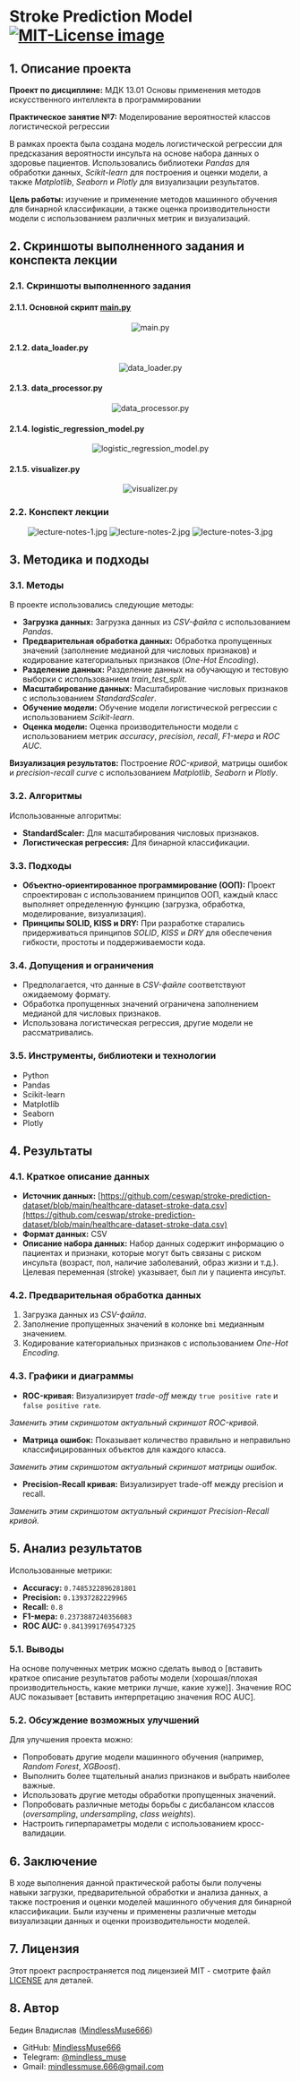 # Stroke Prediction Model <a href="https://opensource.org/licenses/MIT"><img src="https://img.shields.io/badge/License-MIT-yellow.svg" alt="MIT-License image"></a>

## 1. Описание проекта

**Проект по дисциплине:** МДК 13.01 Основы применения методов искусственного интеллекта в программировании

**Практическое занятие №7:** Моделирование вероятностей классов логистической регрессии

В рамках проекта была создана модель логистической регрессии для предсказания вероятности инсульта на основе набора данных о здоровье пациентов. Использовались библиотеки *Pandas* для обработки данных, *Scikit-learn* для построения и оценки модели, а также *Matplotlib*, *Seaborn* и *Plotly* для визуализации результатов.

**Цель работы:** изучение и применение методов машинного обучения для бинарной классификации, а также оценка производительности модели с использованием различных метрик и визуализаций.


## 2. Скриншоты выполненного задания и конспекта лекции

### 2.1. Скриншоты выполненного задания

#### 2.1.1. Основной скрипт [main.py](src/main.py)

<p align="center">
  <img src="" alt="main.py">
</p>

#### 2.1.2. data_loader.py

<p align="center">
  <img src="" alt="data_loader.py">
</p>

#### 2.1.3. data_processor.py

<p align="center">
  <img src="" alt="data_processor.py">
</p>

#### 2.1.4. logistic_regression_model.py

<p align="center">
  <img src="" alt="logistic_regression_model.py">
</p>

#### 2.1.5. visualizer.py

<p align="center">
  <img src="" alt="visualizer.py">
</p>

### 2.2. Конспект лекции

<p align="center">
  <img src="report\lecture-notes\lecture-notes-1.jpg" alt="lecture-notes-1.jpg">
  <img src="report\lecture-notes\lecture-notes-2.jpg" alt="lecture-notes-2.jpg">
  <img src="report\lecture-notes\lecture-notes-3.jpg" alt="lecture-notes-3.jpg">
</p>


## 3. Методика и подходы

### 3.1. Методы

В проекте использовались следующие методы:

* **Загрузка данных:** Загрузка данных из *CSV-файла* с использованием *Pandas*.
* **Предварительная обработка данных:** Обработка пропущенных значений (заполнение медианой для числовых признаков) и кодирование категориальных признаков (*One-Hot Encoding*).
* **Разделение данных:** Разделение данных на обучающую и тестовую выборки с использованием *train_test_split*.
* **Масштабирование данных:** Масштабирование числовых признаков с использованием *StandardScaler*.
* **Обучение модели:** Обучение модели логистической регрессии с использованием *Scikit-learn*.
* **Оценка модели:** Оценка производительности модели с использованием метрик *accuracy*, *precision*, *recall*, *F1-мера* и *ROC AUC*.

**Визуализация результатов:** Построение *ROC-кривой*, матрицы ошибок и *precision-recall curve* с использованием *Matplotlib*, *Seaborn* и *Plotly*.

### 3.2. Алгоритмы

Использованные алгоритмы:

* **StandardScaler:** Для масштабирования числовых признаков.
* **Логистическая регрессия:** Для бинарной классификации.

### 3.3. Подходы

* **Объектно-ориентированное программирование (ООП):**  Проект спроектирован с использованием принципов ООП, каждый класс выполняет определенную функцию (загрузка, обработка, моделирование, визуализация).
* **Принципы SOLID, KISS и DRY:** При разработке старались придерживаться принципов *SOLID*, *KISS* и *DRY* для обеспечения гибкости, простоты и поддерживаемости кода.

### 3.4. Допущения и ограничения

* Предполагается, что данные в *CSV-файле* соответствуют ожидаемому формату.
* Обработка пропущенных значений ограничена заполнением медианой для числовых признаков.
* Использована логистическая регрессия, другие модели не рассматривались.

### 3.5. Инструменты, библиотеки и технологии

* Python
* Pandas
* Scikit-learn
* Matplotlib
* Seaborn
* Plotly

## 4. Результаты

### 4.1. Краткое описание данных

* **Источник данных:** [https://github.com/ceswap/stroke-prediction-dataset/blob/main/healthcare-dataset-stroke-data.csv](https://github.com/ceswap/stroke-prediction-dataset/blob/main/healthcare-dataset-stroke-data.csv)
* **Формат данных:** CSV
* **Описание набора данных:** Набор данных содержит информацию о пациентах и признаки, которые могут быть связаны с риском инсульта (возраст, пол, наличие заболеваний, образ жизни и т.д.). Целевая переменная (stroke) указывает, был ли у пациента инсульт.

### 4.2. Предварительная обработка данных

1. Загрузка данных из *CSV-файла*.
2. Заполнение пропущенных значений в колонке `bmi` медианным значением.
3. Кодирование категориальных признаков с использованием *One-Hot Encoding*.

### 4.3. Графики и диаграммы

* **ROC-кривая:** Визуализирует *trade-off* между `true positive rate` и `false positive rate`.

*Заменить этим скриншотом актуальный скриншот ROC-кривой.*

* **Матрица ошибок:** Показывает количество правильно и неправильно классифицированных объектов для каждого класса.

*Заменить этим скриншотом актуальный скриншот матрицы ошибок.*

* **Precision-Recall кривая:** Визуализирует trade-off между precision и recall.

*Заменить этим скриншотом актуальный скриншот Precision-Recall кривой.*

## 5. Анализ результатов

Использованные метрики:

* **Accuracy:** `0.7485322896281801`
* **Precision:** `0.13937282229965`
* **Recall:** `0.8`
* **F1-мера:** `0.2373887240356083`
* **ROC AUC:** `0.8413991769547325`

### 5.1. Выводы

На основе полученных метрик можно сделать вывод о [вставить краткое описание результатов работы модели (хорошая/плохая производительность, какие метрики лучше, какие хуже)].  Значение ROC AUC показывает [вставить интерпретацию значения ROC AUC].

### 5.2. Обсуждение возможных улучшений

Для улучшения проекта можно:

* Попробовать другие модели машинного обучения (например, *Random Forest*, *XGBoost*).
* Выполнить более тщательный анализ признаков и выбрать наиболее важные.
* Использовать другие методы обработки пропущенных значений.
* Попробовать различные методы борьбы с дисбалансом классов (*oversampling*, *undersampling*, *class weights*).
* Настроить гиперпараметры модели с использованием кросс-валидации.


## 6. Заключение

В ходе выполнения данной практической работы были получены навыки загрузки, предварительной обработки и анализа данных, а также построения и оценки моделей машинного обучения для бинарной классификации. Были изучены и применены различные методы визуализации данных и оценки производительности моделей.


## 7. Лицензия

Этот проект распространяется под лицензией MIT - смотрите файл [LICENSE](LICENSE) для деталей.


## 8. Автор

Бедин Владислав ([MindlessMuse666](https://github.com/MindlessMuse666))

* GitHub: [MindlessMuse666](https://github.com/MindlessMuse666 "Владислав: https://github.com/MindlessMuse666")
* Telegram: [@mindless_muse](t.me/mindless_muse)
* Gmail: [mindlessmuse.666@gmail.com](mindlessmuse.666@gmail.com)